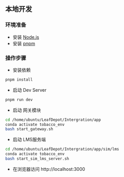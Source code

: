 

## 本地开发

### 环境准备

- 安装 [Node.js](https://nodejs.org/en)
- 安装 [pnpm](https://pnpm.io/installation)

### 操作步骤

- 安装依赖

```sh
pnpm install
```

- 启动 Dev Server

```sh
pnpm run dev
```

- 启动 网关模块

```sh
cd /home/ubuntu/LeafDepot/Intergration/app
conda activate tobacco_env
bash start_gateway.sh
```

- 启动 LMS服务端

```sh
cd /home/ubuntu/LeafDepot/Intergration/app/sim/lms
conda activate tobacco_env
bash start_sim_lms_server.sh
```

- 在浏览器访问 http://localhost:3000

